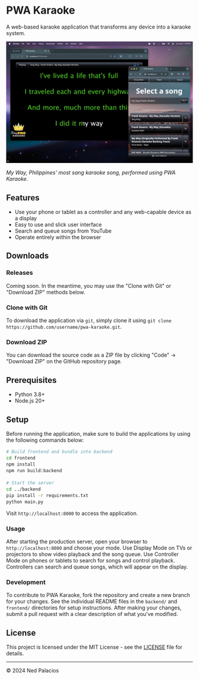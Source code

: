 # PWA Karaoke

A web-based karaoke application that transforms any device into a karaoke system.

![PWA Karaoke Screenshot](./screenshot.png)

*My Way, Philippines' most sang karaoke song, performed using PWA Karaoke.*

## Features

- Use your phone or tablet as a controller and any web-capable device as a display
- Easy to use and slick user interface
- Search and queue songs from YouTube
- Operate entirely within the browser

## Downloads

### Releases

Coming soon. In the meantime, you may use the "Clone with Git" or "Download ZIP" methods below.

### Clone with Git

To download the application via `git`, simply clone it using `git clone https://github.com/username/pwa-karaoke.git`.

### Download ZIP

You can download the source code as a ZIP file by clicking "Code" → "Download ZIP" on the GitHub repository page.

## Prerequisites
- Python 3.8+
- Node.js 20+

## Setup
Before running the application, make sure to build the applications by using the following commands below:

```bash
# Build frontend and bundle into backend
cd frontend
npm install
npm run build:backend

# Start the server
cd ../backend
pip install -r requirements.txt
python main.py
```

Visit `http://localhost:8000` to access the application.

### Usage

After starting the production server, open your browser to `http://localhost:8000` and choose your mode. Use Display Mode on TVs or projectors to show video playback and the song queue. Use Controller Mode on phones or tablets to search for songs and control playback. Controllers can search and queue songs, which will appear on the display.

### Development

To contribute to PWA Karaoke, fork the repository and create a new branch for your changes. See the individual README files in the `backend/` and `frontend/` directories for setup instructions. After making your changes, submit a pull request with a clear description of what you've modified.

## License

This project is licensed under the MIT License - see the [LICENSE](LICENSE) file for details.

---

© 2024 Ned Palacios